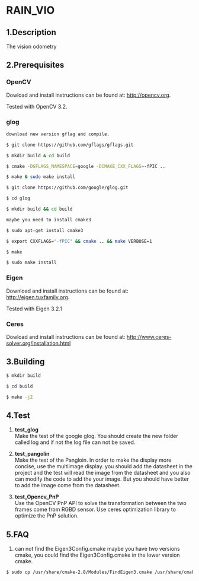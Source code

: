 # RAIN_VIO

## 1.Description
The vision odometry

## 2.Prerequisites

### OpenCV
Dowload and install instructions can be found at: http://opencv.org.

Tested with OpenCV 3.2.

### glog
```sh
download new version gflag and compile.

$ git clone https://github.com/gflags/gflags.git

$ mkdir build & cd build

$ cmake -DGFLAGS_NAMESPACE=google -DCMAKE_CXX_FLAGS=-fPIC ..

$ make & sudo make install

$ git clone https://github.com/google/glog.git

$ cd glog

$ mkdir build && cd build

maybe you need to install cmake3

$ sudo apt-get install cmake3

$ export CXXFLAGS="-fPIC" && cmake .. && make VERBOSE=1

$ make

$ sudo make install
```
### Eigen
 Download and install instructions can be found at: http://eigen.tuxfamily.org.

 Tested with Eigen 3.2.1

### Ceres
Dowload and install instructions can be found at: http://www.ceres-solver.org/installation.html

## 3.Building
```sh
$ mkdir build

$ cd build

$ make -j2
```

## 4.Test
1. **test_glog** \
Make the test of the google glog. You should create the new folder called log and if not the log file can
not be saved.

2. **test_pangolin** \
Make the test of the Pangloin. In order to make the display more concise, use the multiimage display.
you should add the datasheet in the project and the test will read the image from the datasheet and you also can modify
the code to add the your image. But you should have better to add the image come from the datasheet.

3. **test_Opencv_PnP** \
Use the OpenCV PnP API to solve the transformation between the two frames come from RGBD sensor. Use ceres optimization
library to optimize the PnP solution.

## 5.FAQ

1. can not find the Eigen3Config.cmake
maybe you have two versions cmake, you could find the Eigen3Config.cmake in the lower version cmake.

```sh
$ sudo cp /usr/share/cmake-2.8/Modules/FindEigen3.cmake /usr/share/cmake-3.2/Modules/
```